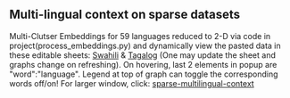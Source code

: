 ## Multi-lingual context on sparse datasets

Multi-Clutser Embeddings for 59 languages reduced to 2-D via code in project(process_embeddings.py) and dynamically view the pasted data in these editable sheets: [Swahili](https://docs.google.com/spreadsheets/d/1ndNXEMrekWBqraIInvAXW27RIXtkdlXiWoW7IhM_QaM/edit#gid=0) & [Tagalog](https://docs.google.com/spreadsheets/d/1Z1EtELej4RCg4Ftn8BmGWvXhXJFUSbOXS3t60gEEZW4/edit#gid=0)
(One may update the sheet and graphs change on refreshing). On hovering, last 2 elements in popup are "word":"language". Legend at top of graph can toggle the corresponding words off/on!
For larger window, click: [sparse-multilingual-context](http://vishalanand.net/sparse-multilingual-context)

